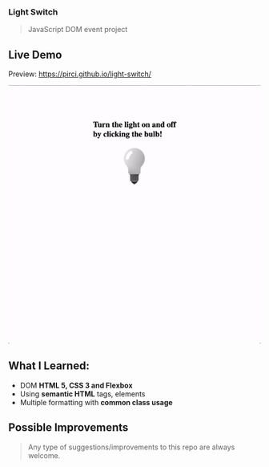 ### Light Switch
> JavaScript DOM event project

## Live Demo

Preview: https://pirci.github.io/light-switch/

![portfolio-homepage](img/demo.gif)

## What I Learned:

- DOM  **HTML 5, CSS 3 and Flexbox**
- Using **semantic HTML** tags, elements
- Multiple formatting with **common class usage**

## Possible Improvements

> Any type of suggestions/improvements to this repo are always welcome.
